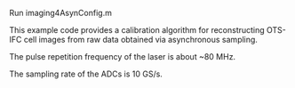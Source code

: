 Run imaging4AsynConfig.m

This example code provides a calibration algorithm for reconstructing OTS-IFC cell images from raw data obtained via asynchronous sampling.

The pulse repetition frequency of the laser is about ~80 MHz.

The sampling rate of the ADCs is 10 GS/s.

